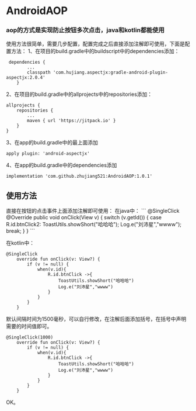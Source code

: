 # AndroidAOP
<h3>aop的方式是实现防止按钮多次点击，java和kotlin都能使用</h3>

使用方法很简单，需要几步配置，配置完成之后直接添加注解即可使用，下面是配置方法：
1、在项目的build.gradle中的buildscript中的dependencies添加：

```
 dependencies {
        ...
        classpath 'com.hujiang.aspectjx:gradle-android-plugin-aspectjx:2.0.4'
    }
```

2、在项目的build.gradle中的allprojects中的repositories添加：
```
allprojects {
    repositories {
        ...
        maven { url 'https://jitpack.io' }
    }
}
```

3、在app的build.gradle中的最上面添加
```
apply plugin: 'android-aspectjx'
```

4、在app的build.gradle中的dependencies添加
```
implementation 'com.github.zhujiang521:AndroidAOP:1.0.1'
```

<h2>使用方法</h2>
直接在按钮的点击事件上面添加注解即可使用：
在java中：
```
@SingleClick
    @Override
    public void onClick(View v) {
        switch (v.getId()) {
            case R.id.btnClick2:
                ToastUtils.showShort("哈哈哈");
                Log.e("刘沛星","wwww");
                break;
        }
    }
```

在kotlin中：
```
@SingleClick
    override fun onClick(v: View?) {
        if (v != null) {
            when(v.id){
                R.id.btnClick ->{
                    ToastUtils.showShort("哈哈哈")
                    Log.e("刘沛星","wwww")
                }
            }
        }
    }
```

默认间隔时间为1500毫秒，可以自行修改，在注解后面添加括号，在括号中声明需要的时间值即可。
```
@SingleClick(1000)
    override fun onClick(v: View?) {
        if (v != null) {
            when(v.id){
                R.id.btnClick ->{
                    ToastUtils.showShort("哈哈哈")
                    Log.e("刘沛星","wwww")
                }
            }
        }
    }
```

OK。
